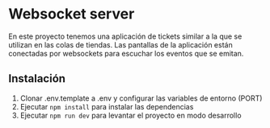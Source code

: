 # Websocket server

En este proyecto tenemos una aplicación de tickets similar a la que se utilizan en las colas de tiendas. Las pantallas de la aplicación están conectadas por websockets para escuchar los eventos que se emitan.

## Instalación

1. Clonar .env.template a .env y configurar las variables de entorno (PORT)
2. Ejecutar `npm install` para instalar las dependencias
3. Ejecutar `npm run dev` para levantar el proyecto en modo desarrollo

